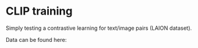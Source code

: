 # CLIP training

Simply testing a contrastive learning for text/image pairs (LAION dataset).

Data can be found here: 